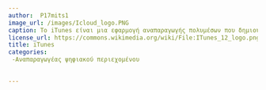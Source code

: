 ```yaml
---
author:  P17mits1
image_url: /images/Icloud_logo.PNG
caption: Το iTunes είναι μια εφαρμογή αναπαραγωγής πολυμέσων που δημιουργήθηκε από την Apple Inc. στις 9 Ιανουαρίου 2001. Το πρόγραμμα χρησημοποιείται επίσης ως διεπιφάνεια οργάνωσης του δημοφιλούς φορητού αναπαραγωγέα iPod της ίδιας εταιρείας. Επιπλέον συνδέεται με το iTunes Store (παλιά ονομασία iTunes Music Store), ηλεκτρονικό κατάστημα που πουλά, νόμιμα, προστατευμένη ψηφιακή μουσική και ψηφιακά βίντεο.
license_url: https://commons.wikimedia.org/wiki/File:ITunes_12_logo.png
title: iTunes
categories: 
 -Αναπαραγωγέας ψηφιακού περιεχομένου

 
---
```







